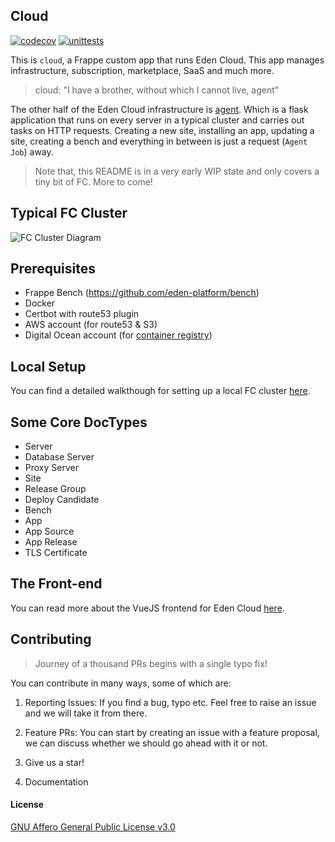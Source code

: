 ## Cloud

[![codecov](https://codecov.io/gh/frappe/cloud/branch/master/graph/badge.svg?token=0puvH0jUx9)](https://codecov.io/gh/frappe/cloud)
[![unittests](https://github.com/eden-platform/cloud/actions/workflows/main.yaml/badge.svg)](https://github.com/eden-platform/cloud/actions/workflows/main.yaml)


This is `cloud`, a Frappe custom app that runs Eden Cloud. This app manages infrastructure, subscription, marketplace, SaaS and much more.

> cloud: "I have a brother, without which I cannot live, agent"

The other half of the Eden Cloud infrastructure is [agent](https://github.com/eden-platform/agent). Which is a flask application that runs on every server in a typical cluster and carries out tasks on HTTP requests. Creating a new site, installing an app, updating a site, creating a bench and everything in between is just a request (`Agent Job`) away.

> Note that, this README is in a very early WIP state and only covers a tiny bit of FC. More to come!

## Typical FC Cluster

![FC Cluster Diagram](.github/images/fc-cluster.png)

## Prerequisites

- Frappe Bench (https://github.com/eden-platform/bench)
- Docker
- Certbot with route53 plugin
- AWS account (for route53 & S3)
- Digital Ocean account (for [container registry](https://www.digitalocean.com/products/container-registry))

## Local Setup

You can find a detailed walkthough for setting up a local FC cluster [here](https://frappecloud.com/docs/local-fc-setup).

## Some Core DocTypes

- Server
- Database Server
- Proxy Server
- Site
- Release Group
- Deploy Candidate
- Bench
- App
- App Source
- App Release
- TLS Certificate

## The Front-end

You can read more about the VueJS frontend for Eden Cloud [here](./dashboard/README.md).

## Contributing

> Journey of a thousand PRs begins with a single typo fix!

You can contribute in many ways, some of which are:

1. Reporting Issues: If you find a bug, typo etc. Feel free to raise an issue and we will take it from there.

2. Feature PRs: You can start by creating an issue with a feature proposal, we can discuss whether we should go ahead with it or not.

3. Give us a star!

4. Documentation

#### License

[GNU Affero General Public License v3.0](https://github.com/eden-platform/cloud/blob/master/license.txt)
